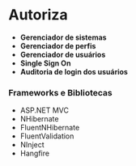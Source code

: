 Autoriza
========

- **Gerenciador de sistemas**
- **Gerenciador de perfis**
- **Gerenciador de usuários**
- **Single Sign On**
- **Auditoria de login dos usuários**

### Frameworks e Bibliotecas 

- ASP.NET MVC
- NHibernate
- FluentNHibernate
- FluentValidation
- NInject
- Hangfire
